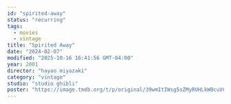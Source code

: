 ```yaml
---
id: "spirited-away"
status: "recurring"
tags:
  - movies
  - vintage
title: "Spirited Away"
date: "2024-02-07"
modified: "2025-10-16 16:41:56 GMT-04:00"
year: 2001
director: "hayao miyazaki"
category: "vintage"
studio: "studio ghibli"
poster: "https://image.tmdb.org/t/p/original/39wmItIWsg5sZMyRUHLkWBcuVCM.jpg"
---
```

